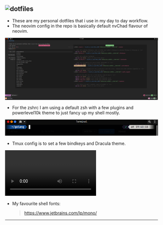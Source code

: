 ![dotfiles](https://dotfiles.github.io/images/dotfiles-logo.png)  
---  

* These are my personal dotfiles that i use in my day to day workflow.  
* The neovim config in the repo is basically default nvChad flavour of neovim.  

![nvim](nvim/ss100.png)  

* For the zshrc I am using a default zsh with a few plugins and powerlevel10k theme to just fancy up my shell mostly.  

![zshrc](zsh/ss990.png)  

* Tmux config is to set a few bindkeys and Dracula theme.  
  
![recording](tmux/recording.webm)
  
* My favourite shell fonts:
    > https://www.jetbrains.com/lp/mono/

---
